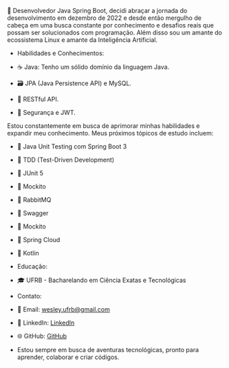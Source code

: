 🚀 Desenvolvedor Java Spring Boot, decidi abraçar a jornada do desenvolvimento em dezembro de 2022 e desde então mergulho de cabeça em uma busca constante por conhecimento e desafios reais que possam ser solucionados com programação. Além disso sou um amante do ecossistema Linux e amante da Inteligência Artificial.

- Habilidades e Conhecimentos:

- ☕ Java: Tenho um sólido domínio da linguagem Java.
- 🗃️ JPA (Java Persistence API) e MySQL.
- 🚀 RESTful API.
- 🔐 Segurança e JWT.

Estou constantemente em busca de aprimorar minhas habilidades e expandir meu conhecimento. Meus próximos tópicos de estudo incluem:

- 🧪 Java Unit Testing com Spring Boot 3
- 🧪 TDD (Test-Driven Development)
- 🧪 JUnit 5
- 🧪 Mockito
- 🧪 RabbitMQ
- 🧪 Swagger
- 🧪 Mockito
- 🧪 Spring Cloud
- 🧪 Kotlin

- Educação:

- 🎓 UFRB - Bacharelando em Ciência Exatas e Tecnológicas

- Contato:

- 📧 Email: wesley.ufrb@gmail.com  
- 💼 LinkedIn: [LinkedIn](https://www.linkedin.com/in/wesley-valeriano-48426a11b/)
- 🌐 GitHub: [GitHub](https://www.github.com/wesleyvaler)

- Estou sempre em busca de aventuras tecnológicas, pronto para aprender, colaborar e criar códigos.

